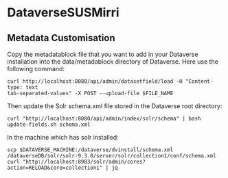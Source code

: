 # DataverseSUSMirri

## Metadata Customisation
Copy the metadatablock file that you want to add in your Dataverse installation into the data/metadablock directory of Dataverse. Here use the following command:
```
curl http://localhost:8080/api/admin/datasetfield/load -H "Content-type: text
tab-separated-values" -X POST --upload-file $FILE_NAME
```
Then update the Solr schema.xml file stored in the Dataverse root directory:
```
curl "http://localhost:8080/api/admin/index/solr/schema" | bash update-fields.sh schema.xml
```

In the machine which has solr installed:
```
scp $DATAVERSE_MACHINE:/dataverse/dvinstall/schema.xml /dataverseDB/solr/solr-9.3.0/server/solr/collection1/conf/schema.xml 
curl "http://localhost:8983/solr/admin/cores?action=RELOAD&core=collection1" | jq
```